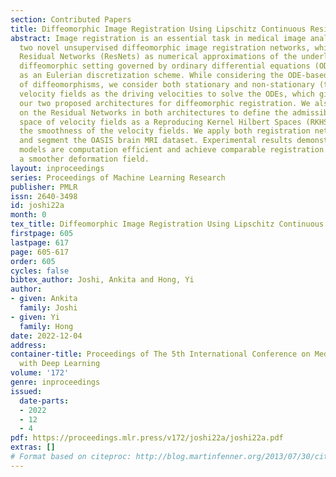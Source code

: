 ```yaml
---
section: Contributed Papers
title: Diffeomorphic Image Registration Using Lipschitz Continuous Residual Networks
abstract: Image registration is an essential task in medical image analysis. We propose
  two novel unsupervised diffeomorphic image registration networks, which use deep
  Residual Networks (ResNets) as numerical approximations of the underlying continuous
  diffeomorphic setting governed by ordinary differential equations (ODEs), viewed
  as an Eulerian discretization scheme. While considering the ODE-based parameterizations
  of diffeomorphisms, we consider both stationary and non-stationary (time varying)
  velocity fields as the driving velocities to solve the ODEs, which gives rise to
  our two proposed architectures for diffeomorphic registration. We also employ Lipschitz-continuity
  on the Residual Networks in both architectures to define the admissible Hilbert
  space of velocity fields as a Reproducing Kernel Hilbert Spaces (RKHS) and regularize
  the smoothness of the velocity fields. We apply both registration networks to align
  and segment the OASIS brain MRI dataset. Experimental results demonstrate that our
  models are computation efficient and achieve comparable registration results with
  a smoother deformation field.
layout: inproceedings
series: Proceedings of Machine Learning Research
publisher: PMLR
issn: 2640-3498
id: joshi22a
month: 0
tex_title: Diffeomorphic Image Registration Using Lipschitz Continuous Residual Networks
firstpage: 605
lastpage: 617
page: 605-617
order: 605
cycles: false
bibtex_author: Joshi, Ankita and Hong, Yi
author:
- given: Ankita
  family: Joshi
- given: Yi
  family: Hong
date: 2022-12-04
address:
container-title: Proceedings of The 5th International Conference on Medical Imaging
  with Deep Learning
volume: '172'
genre: inproceedings
issued:
  date-parts:
  - 2022
  - 12
  - 4
pdf: https://proceedings.mlr.press/v172/joshi22a/joshi22a.pdf
extras: []
# Format based on citeproc: http://blog.martinfenner.org/2013/07/30/citeproc-yaml-for-bibliographies/
---
```

